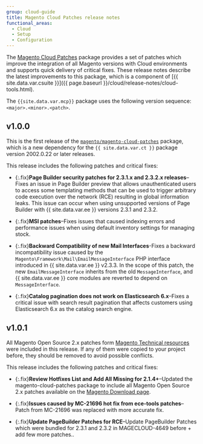 ```yaml
---
group: cloud-guide
title: Magento Cloud Patches release notes
functional_areas:
  - Cloud
  - Setup
  - Configuration
---
```


The [Magento Cloud Patches](https://github.com/magento/magento-cloud-patches) package provides a set of patches which improve the integration of all Magento versions with Cloud environments and supports quick delivery of critical fixes. These release notes describe the latest improvements to this package, which is a component of [{{ site.data.var.csuite }}]({{ page.baseurl }}/cloud/release-notes/cloud-tools.html).

The `{{site.data.var.mcp}}` package uses the following version sequence: `<major>.<minor>.<patch>`.

## v1.0.0

This is the first release of the [`magento/magento-cloud-patches`](https://github.com/magento/magento-cloud-patches) package, which is a new dependency for the `{{ site.data.var.ct }}` package version 2002.0.22 or later releases.

<!--To do: Add a release note about changes to the patching process, and link from these release notes-->

This release includes the following patches and critical fixes:

-  {:.fix}<!--MAGECLOUD-4649-->**Page Builder security patches for 2.3.1.x and 2.3.2.x releases**–Fixes an issue in Page Builder preview that allows unauthenticated users to access some templating methods that can be used to trigger arbitrary code execution over the network (RCE) resulting in global information leaks. This issue can occur when using unsupported versions of Page Builder with {{ site.data.var.ee }} versions 2.3.1 and 2.3.2.

-  {:.fix}<!--MAGECLOUD-4428-->**MSI patches**–Fixes issues that caused indexing errors and performance issues when using default inventory settings for managing stock.

-  {:.fix}<!--MAGECLOUD-4422-->**Backward Compatibility of new Mail Interfaces**-Fixes a backward incompatibility issue caused by the `Magento\Framework\Mail\EmailMessageInterface` PHP interface introduced in {{ site.data.var.ee }} v2.3.3. In the scope of this patch, the new `EmailMessageInterface` inherits from the old `MessageInterface`, and {{ site.data.var.ee }} core modules are reverted to depend on `MessageInterface`.

-  {:.fix}<!--MAGECLOUD-4448-->**Catalog pagination does not work on Elasticsearch 6.x**–Fixes a critical issue with search result pagination that affects customers using Elasticsearch 6.x as the catalog search engine.

## v1.0.1

All Magento Open Source 2.x patches form [Magento Technical resources](https://magento.com/tech-resources/download) were included in this release. If any of them were copied to your project before, they should be removed to avoid possible conflicts.

This release includes the following patches and critical fixes:

-  {:.fix}<!--MAGECLOUD-4606-->**Review Hotfixes List and Add All Missing for 2.1.4+**–Updated the magento-cloud-patches package to include all Magento Open Source 2.x patches available on the [Magento Download page](https://magento.com/tech-resources/download).

-  {:.fix}<!--MAGECLOUD-4847-->**Issues caused by MC-21696 hot fix from ece-tools patches**–Patch from MC-21696 was replaced with more accurate fix.

-  {:.fix}<!--MAGECLOUD-4884-->**Update PageBuilder Patches for RCE**–Update PageBuilder Patches which were bundled for 2.3.1 and 2.3.2 in MAGECLOUD-4649 before + add few more patches..